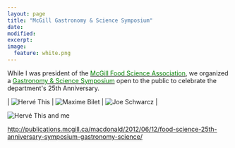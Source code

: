 ```yaml
---
layout: page
title: "McGill Gastronomy & Science Symposium"
date: 
modified:
excerpt:
image:
  feature: white.png
---
```

While I was president of the <a href="http://mcgillfsa.wix.com/home"><span style="color:green">McGill Food Science Association</span></a>, we organized a <a href="http://www.mcgill.ca/macdonald/events/foodscisymposium"><span style="color:green">Gastronomy & Science Symposium</span></a> open to the public to celebrate the department's 25th Anniversary.  

| ![Hervé This](http://jadeproulx.com/images/hervethis.jpg "Hervé This") | ![Maxime Bilet](http://jadeproulx.com/images/maximebilet.jpg "Maxime Bilet") | ![Joe Schwarcz](http://jadeproulx.com/images/joeschwarcz.jpg "Joe Schwarcz") | 

![Hervé This and me](http://jadeproulx.com/images/this-and-me.jpg)

http://publications.mcgill.ca/macdonald/2012/06/12/food-science-25th-anniversary-symposium-gastronomy-science/
